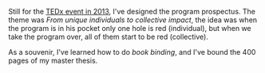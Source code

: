 Still for the [TEDx event in 2013](https://www.ted.com/tedx/events/6673), I've designed the program prospectus. The theme was _From unique individuals to collective impact_, the idea was when the program is in his pocket only one hole is red (individual), but when we take the program over, all of them start to be red (collective).

As a souvenir, I've learned how to do *book binding*, and I've bound the 400 pages of my master thesis.
